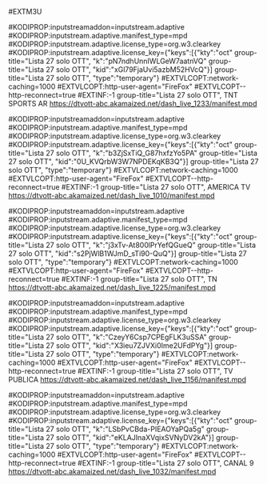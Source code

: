 #EXTM3U

#KODIPROP:inputstreamaddon=inputstream.adaptive
#KODIPROP:inputstream.adaptive.manifest_type=mpd
#KODIPROP:inputstream.adaptive.license_type=org.w3.clearkey
#KODIPROP:inputstream.adaptive.license_key={"keys":[{"kty":"oct" group-title="Lista 27 solo OTT", "k":"pN7ndhUnnIWLGeW7aatnVQ" group-title="Lista 27 solo OTT", "kid":"xGl79FjaUvi5azbM52HVcQ"}] group-title="Lista 27 solo OTT", "type":"temporary"}
#EXTVLCOPT:network-caching=1000
#EXTVLCOPT:http-user-agent="FireFox"
#EXTVLCOPT--http-reconnect=true
#EXTINF:-1  group-title="Lista 27 solo OTT", TNT SPORTS AR
https://dtvott-abc.akamaized.net/dash_live_1233/manifest.mpd


#KODIPROP:inputstreamaddon=inputstream.adaptive
#KODIPROP:inputstream.adaptive.manifest_type=mpd
#KODIPROP:inputstream.adaptive.license_type=org.w3.clearkey
#KODIPROP:inputstream.adaptive.license_key={"keys":[{"kty":"oct" group-title="Lista 27 solo OTT", "k":"b3ZjSxTiQ_G87hxfzYo5PA" group-title="Lista 27 solo OTT", "kid":"0U_KVQrbW3W7NPDEKqKB3Q"}] group-title="Lista 27 solo OTT", "type":"temporary"}
#EXTVLCOPT:network-caching=1000
#EXTVLCOPT:http-user-agent="FireFox"
#EXTVLCOPT--http-reconnect=true
#EXTINF:-1  group-title="Lista 27 solo OTT", AMERICA TV
https://dtvott-abc.akamaized.net/dash_live_1010/manifest.mpd


#KODIPROP:inputstreamaddon=inputstream.adaptive
#KODIPROP:inputstream.adaptive.manifest_type=mpd
#KODIPROP:inputstream.adaptive.license_type=org.w3.clearkey
#KODIPROP:inputstream.adaptive.license_key={"keys":[{"kty":"oct" group-title="Lista 27 solo OTT", "k":"j3xTv-At800lPrYefQGueQ" group-title="Lista 27 solo OTT", "kid":"s2PjWlB1WJmD_sTi90-QuQ"}] group-title="Lista 27 solo OTT", "type":"temporary"}
#EXTVLCOPT:network-caching=1000
#EXTVLCOPT:http-user-agent="FireFox"
#EXTVLCOPT--http-reconnect=true
#EXTINF:-1  group-title="Lista 27 solo OTT", TN
https://dtvott-abc.akamaized.net/dash_live_1225/manifest.mpd

#KODIPROP:inputstreamaddon=inputstream.adaptive
#KODIPROP:inputstream.adaptive.manifest_type=mpd
#KODIPROP:inputstream.adaptive.license_type=org.w3.clearkey
#KODIPROP:inputstream.adaptive.license_key={"keys":[{"kty":"oct" group-title="Lista 27 solo OTT", "k":"CzeyY6Csp7CPEgFLK3uSSA" group-title="Lista 27 solo OTT", "kid":"X3ieu7ZJVXi0Ime2UFdPYg"}] group-title="Lista 27 solo OTT", "type":"temporary"}
#EXTVLCOPT:network-caching=1000
#EXTVLCOPT:http-user-agent="FireFox"
#EXTVLCOPT--http-reconnect=true
#EXTINF:-1  group-title="Lista 27 solo OTT", TV PUBLICA
https://dtvott-abc.akamaized.net/dash_live_1156/manifest.mpd


#KODIPROP:inputstreamaddon=inputstream.adaptive
#KODIPROP:inputstream.adaptive.manifest_type=mpd
#KODIPROP:inputstream.adaptive.license_type=org.w3.clearkey
#KODIPROP:inputstream.adaptive.license_key={"keys":[{"kty":"oct" group-title="Lista 27 solo OTT", "k":"LSbPvCBda-PIEAOYaPQa5g" group-title="Lista 27 solo OTT", "kid":"eKLAJInaXVqixSVNyDV2kA"}] group-title="Lista 27 solo OTT", "type":"temporary"}
#EXTVLCOPT:network-caching=1000
#EXTVLCOPT:http-user-agent="FireFox"
#EXTVLCOPT--http-reconnect=true
#EXTINF:-1  group-title="Lista 27 solo OTT", CANAL 9
https://dtvott-abc.akamaized.net/dash_live_1032/manifest.mpd



